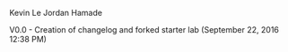 Kevin Le
Jordan Hamade

V0.0 - Creation of changelog and forked starter lab (September 22, 2016 12:38 PM)
